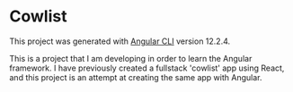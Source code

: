 # Cowlist

This project was generated with [Angular CLI](https://github.com/angular/angular-cli) version 12.2.4.

This is a project that I am developing in order to learn the Angular framework. I have previously created a fullstack 'cowlist' app using React, and this project is an attempt at creating the same app with Angular.
